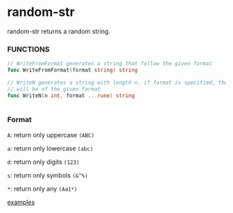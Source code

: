 # random-str

random-str returns a random string.

### FUNCTIONS

```go
// WriteFromFormat generates a string that follow the given format
func WriteFromFormat(format string) string
```

```go
// WriteN generates a string with length n. if format is specified, the string
// will be of the given format
func WriteN(n int, format ...rune) string
    
```

### Format

`A`: return only uppercase `(ABC)`

`a`: return only lowercase `(abc)`

`d`: return only digits `(123)`

`s`: return only symbols `(&^%)`

`*`: return only any `(Aa1*)`

[examples](./example)
